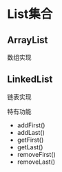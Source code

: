 # List集合

## ArrayList

数组实现

## LinkedList

链表实现

特有功能

<ul>
    <li>addFirst()
    <li>addLast()
    <li>getFirst()
    <li>getLast()
    <li>removeFirst()
    <li>removeLast()
</ul>

